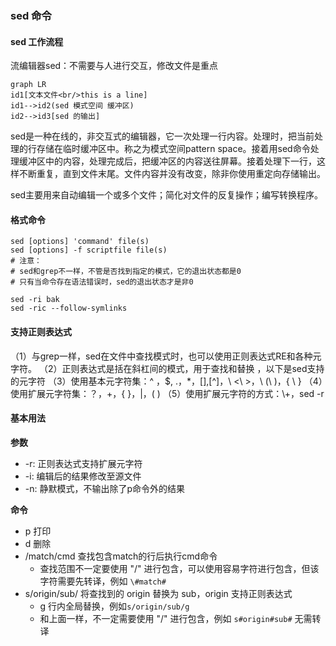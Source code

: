 ### sed 命令

#### sed 工作流程
流编辑器sed：不需要与人进行交互，修改文件是重点
```mermaid
graph LR
id1[文本文件<br/>this is a line]
id1-->id2(sed 模式空间 缓冲区)
id2-->id3[sed 的输出]
```

sed是一种在线的，非交互式的编辑器，它一次处理一行内容。处理时，把当前处理的行存储在临时缓冲区中。称之为模式空间pattern space。接着用sed命令处理缓冲区中的内容，处理完成后，把缓冲区的内容送往屏幕。接着处理下一行，这样不断重复，直到文件末尾。文件内容并没有改变，除非你使用重定向存储输出。

sed主要用来自动编辑一个或多个文件；简化对文件的反复操作；编写转换程序。

#### 格式命令
```shell
sed [options] 'command' file(s)
sed [options] -f scriptfile file(s)
# 注意：
# sed和grep不一样，不管是否找到指定的模式，它的退出状态都是0
# 只有当命令存在语法错误时，sed的退出状态才是非0

sed -ri bak
sed -ric --follow-symlinks
```

#### 支持正则表达式
（1）与grep一样，sed在文件中查找模式时，也可以使用正则表达式RE和各种元字符。
（2）正则表达式是括在斜杠间的模式，用于查找和替换 ，以下是sed支持的元字符
（3）使用基本元字符集：^ ，$, .，*，[],[^]，\ <\ >，\ (\ )，{ \ }
（4）使用扩展元字符集：？，+，{ }，|，( )
（5）使用扩展元字符的方式：\\+，sed -r

#### 基本用法
**参数**
- -r: 正则表达式支持扩展元字符
- -i: 编辑后的结果修改至源文件
- -n: 静默模式，不输出除了p命令外的结果

**命令**
- p 打印
- d 删除
- /match/cmd 查找包含match的行后执行cmd命令
  - 查找范围不一定要使用 "/" 进行包含，可以使用容易字符进行包含，但该字符需要先转译，例如 `\#match#`
- s/origin/sub/ 将查找到的 origin 替换为 sub，origin 支持正则表达式
  - g 行内全局替换，例如`s/origin/sub/g`
  - 和上面一样，不一定需要使用 "/" 进行包含，例如 `s#origin#sub#` 无需转译